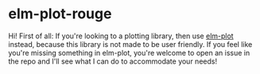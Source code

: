 # elm-plot-rouge

Hi! First of all: If you're looking to a plotting library, then
use [elm-plot](https://github.com/terezka/elm-plot) instead, because this library is not
made to be user friendly. If you feel like you're missing something in elm-plot,
you're welcome to open an issue in the repo and I'll see what I can do
to accommodate your needs!
